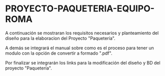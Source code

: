 # PROYECTO-PAQUETERIA-EQUIPO-ROMA

A continuación se mostraran los requisitos necesarios y planteamiento del diseño para la elaboracion del Proyecto "Paquetería".

A demás se integrará el manual sobre como es el proceso para tener un modulo con la opción de convertir a formado ".pdf".

Por finalizar se integrarán los links para la modificación del diseño y BD del proyecto "Paquetería".
